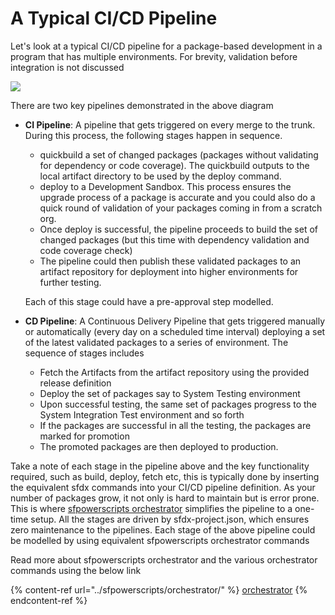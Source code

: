 # A Typical CI/CD Pipeline

Let's look at a typical CI/CD pipeline for a package-based development in a program that has multiple environments. For brevity, validation before integration is not discussed

![](../.gitbook/assets/flowdiagram\_revised.png)

There are two key pipelines demonstrated in the above diagram

*   **CI Pipeline**: A pipeline that gets triggered on every merge to the trunk. During this process, the following stages happen in sequence.

    * quickbuild a set of changed packages (packages without validating for dependency or code coverage). The quickbuild outputs to the local artifact directory to be used by the deploy command.
    * deploy to a Development Sandbox. This process ensures the upgrade process of a package is accurate and you could also do a quick round of validation of your packages coming in from a scratch org.
    * Once deploy is successful, the pipeline proceeds to build the set of changed packages (but this time with dependency validation and code coverage check)
    * The pipeline could then publish these validated packages to an artifact repository for deployment into higher environments for further testing.

    Each of this stage could have a pre-approval step modelled.
* **CD Pipeline**: A Continuous Delivery Pipeline that gets triggered manually or automatically (every day on a scheduled time interval) deploying a set of the latest validated packages to a series of environment. The sequence of stages includes
  * Fetch the Artifacts from the artifact repository using the provided release definition
  * Deploy the set of packages say to System Testing environment
  * Upon successful testing, the same set of packages progress to the System Integration Test environment and so forth
  * If the packages are successful in all the testing, the packages are marked for promotion
  * The promoted packages are then deployed to production.

Take a note of each stage in the pipeline above and the key functionality required, such as build, deploy, fetch etc, this is typically done by inserting the equivalent sfdx commands into your CI/CD pipeline definition. As your number of packages grow, it not only is hard to maintain but is error prone. This is where [sfpowerscripts orchestrator](../sfpowerscripts/orchestrator/) simplifies the pipeline to a one-time setup. All the stages are driven by sfdx-project.json, which ensures zero maintenance to the pipelines. Each stage of the above pipeline could be modelled by using equivalent sfpowerscripts orchestrator commands

Read more about sfpowerscripts orchestrator and the various orchestrator commands using the below link

{% content-ref url="../sfpowerscripts/orchestrator/" %}
[orchestrator](../sfpowerscripts/orchestrator/)
{% endcontent-ref %}
